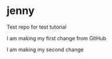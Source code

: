 # jenny
Test repo for test tutorial

I am making my first change from GitHub

I am making my second change